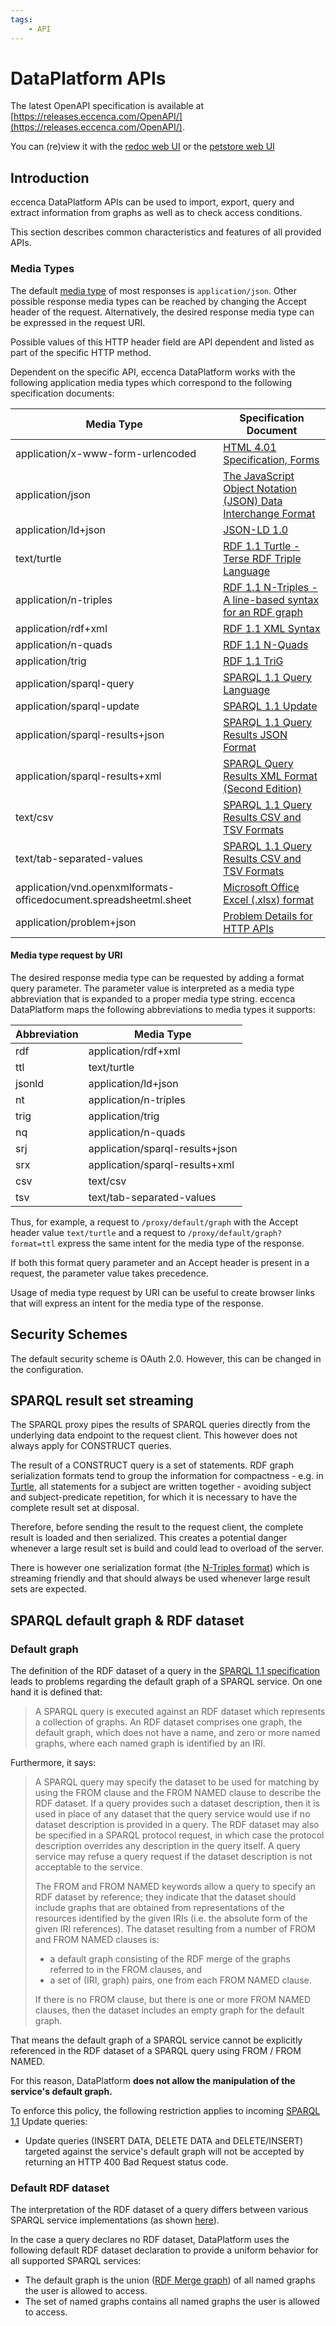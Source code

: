 ```yaml
---
tags:
    - API
---
```

# DataPlatform APIs

The latest OpenAPI specification is available at [https://releases.eccenca.com/OpenAPI/](https://releases.eccenca.com/OpenAPI/).

You can (re)view it with the [redoc web UI](https://redocly.github.io/redoc/?url=https://releases.eccenca.com/OpenAPI/eccenca-DataPlatform-OpenAPI-Reference-v22.1.json) or the [petstore web UI](https://petstore.swagger.io/?url=https://releases.eccenca.com/OpenAPI/eccenca-DataPlatform-OpenAPI-Reference-v22.1.json)

## Introduction

eccenca DataPlatform APIs can be used to import, export, query and extract information from graphs as well as to check access conditions.

This section describes common characteristics and features of all provided APIs.

### Media Types

The default [media type](https://en.wikipedia.org/wiki/Media_type) of most responses is `application/json`. Other possible response media types can be reached by changing the Accept header of the request. Alternatively, the desired response media type can be expressed in the request URI.

Possible values of this HTTP header field are API dependent and listed as part of the specific HTTP method.

Dependent on the specific API, eccenca DataPlatform works with the following application media types which correspond to the following specification documents:

| Media Type                                                        | Specification Document                                                                                                                                                  |
| ----------------------------------------------------------------- | ----------------------------------------------------------------------------------------------------------------------------------------------------------------------- |
| application/x-www-form-urlencoded                                 | [HTML 4.01 Specification, Forms](https://www.w3.org/TR/html401/interact/forms.html)                                                                                     |
| application/json                                                  | [The JavaScript Object Notation (JSON) Data Interchange Format](https://tools.ietf.org/html/rfc8259)                                                                    |
| application/ld+json                                               | [JSON-LD 1.0](https://www.w3.org/TR/json-ld/)                                                                                                                           |
| text/turtle                                                       | [RDF 1.1 Turtle - Terse RDF Triple Language](https://www.w3.org/TR/turtle/)                                                                                             |
| application/n-triples                                             | [RDF 1.1 N-Triples - A line-based syntax for an RDF graph](https://www.w3.org/TR/n-triples/)                                                                            |
| application/rdf+xml                                               | [RDF 1.1 XML Syntax](http://www.w3.org/TR/rdf-syntax-grammar/)                                                                                                          |
| application/n-quads                                               | [RDF 1.1 N-Quads](https://www.w3.org/TR/n-quads/)                                                                                                                       |
| application/trig                                                  | [RDF 1.1 TriG](https://www.w3.org/TR/trig/)                                                                                                                             |
| application/sparql-query                                          | [SPARQL 1.1 Query Language](https://www.w3.org/TR/sparql11-query/#mediaType)                                                                                            |
| application/sparql-update                                         | [SPARQL 1.1 Update](https://www.w3.org/TR/sparql11-update/#mediaType)                                                                                                   |
| application/sparql-results+json                                   | [SPARQL 1.1 Query Results JSON Format](https://www.w3.org/TR/sparql11-results-json)                                                                                     |
| application/sparql-results+xml                                    | [SPARQL Query Results XML Format (Second Edition)](https://www.w3.org/TR/rdf-sparql-XMLres)                                                                             |
| text/csv                                                          | [SPARQL 1.1 Query Results CSV and TSV Formats](https://www.w3.org/TR/sparql11-results-csv-tsv/)                                                                         |
| text/tab-separated-values                                         | [SPARQL 1.1 Query Results CSV and TSV Formats](https://www.w3.org/TR/sparql11-results-csv-tsv/)                                                                         |
| application/vnd.openxmlformats-officedocument.spreadsheetml.sheet | [Microsoft Office Excel (.xlsx) format](https://blogs.msdn.microsoft.com/vsofficedeveloper/2008/05/08/office-2007-file-format-mime-types-for-http-content-streaming-2/) |
| application/problem+json                                          | [Problem Details for HTTP APIs](https://tools.ietf.org/html/rfc7807)                                                                                                    |

#### Media type request by URI

The desired response media type can be requested by adding a format query parameter. The parameter value is interpreted as a media type abbreviation that is expanded to a proper media type string. eccenca DataPlatform maps the following abbreviations to media types it supports:

| Abbreviation | Media Type                      |
| ------------ | ------------------------------- |
| rdf          | application/rdf+xml             |
| ttl          | text/turtle                     |
| jsonld       | application/ld+json             |
| nt           | application/n-triples           |
| trig         | application/trig                |
| nq           | application/n-quads             |
| srj          | application/sparql-results+json |
| srx          | application/sparql-results+xml  |
| csv          | text/csv                        |
| tsv          | text/tab-separated-values       |

Thus, for example, a request to `/proxy/default/graph` with the Accept header value `text/turtle` and a request to `/proxy/default/graph?format=ttl` express the same intent for the media type of the response.

If both this format query parameter and an Accept header is present in a request, the parameter value takes precedence.

Usage of media type request by URI can be useful to create browser links that will express an intent for the media type of the response.

## Security Schemes

The default security scheme is OAuth 2.0.
However, this can be changed in the configuration.

## SPARQL result set streaming

The SPARQL proxy pipes the results of SPARQL queries directly from the underlying data endpoint to the request client. This however does not always apply for CONSTRUCT queries.

The result of a CONSTRUCT query is a set of statements. RDF graph serialization formats tend to group the information for compactness - e.g. in [Turtle](https://www.w3.org/TR/turtle/), all statements for a subject are written together - avoiding subject and subject-predicate repetition, for which it is necessary to have the complete result set at disposal.

Therefore, before sending the result to the request client, the complete result is loaded and then serialized. This creates a potential danger whenever a large result set is build and could lead to overload of the server.

There is however one serialization format (the [N-Triples format](https://www.w3.org/TR/n-triples/)) which is streaming friendly and that should always be used whenever large result sets are expected.

## SPARQL default graph & RDF dataset

### Default graph

The definition of the RDF dataset of a query in the [SPARQL 1.1 specification](https://www.w3.org/TR/sparql11-query/#rdfDataset) leads to problems regarding the default graph of a SPARQL service. On one hand it is defined that:

> A SPARQL query is executed against an RDF dataset which represents a collection of graphs. An RDF dataset comprises one graph, the default graph, which does not have a name, and zero or more named graphs, where each named graph is identified by an IRI.

Furthermore, it says:

> A SPARQL query may specify the dataset to be used for matching by using the FROM clause and the FROM NAMED clause to describe the RDF dataset. If a query provides such a dataset description, then it is used in place of any dataset that the query service would use if no dataset description is provided in a query. The RDF dataset may also be specified in a SPARQL protocol request, in which case the protocol description overrides any description in the query itself. A query service may refuse a query request if the dataset description is not acceptable to the service.
>
> The FROM and FROM NAMED keywords allow a query to specify an RDF dataset by reference; they indicate that the dataset should include graphs that are obtained from representations of the resources identified by the given IRIs (i.e. the absolute form of the given IRI references). The dataset resulting from a number of FROM and FROM NAMED clauses is:
>
> - a default graph consisting of the RDF merge of the graphs referred to in the FROM clauses, and
> - a set of (IRI, graph) pairs, one from each FROM NAMED clause.
>
> If there is no FROM clause, but there is one or more FROM NAMED clauses, then the dataset includes an empty graph for the default graph.

That means the default graph of a SPARQL service cannot be explicitly referenced in the RDF dataset of a SPARQL query using FROM / FROM NAMED.

For this reason, DataPlatform **does not allow the manipulation of the service's default graph.**

To enforce this policy, the following restriction applies to incoming [SPARQL 1.1](https://www.w3.org/TR/sparql11-update/) Update queries:

- Update queries (INSERT DATA, DELETE DATA and DELETE/INSERT) targeted against the service's default graph will not be accepted by returning an HTTP 400 Bad Request status code.

### Default RDF dataset

The interpretation of the RDF dataset of a query differs between various SPARQL service implementations (as shown [here](http://depressiverobot.com/2015/07/29/sparql-datasets.html)).

In the case a query declares no RDF dataset, DataPlatform uses the following default RDF dataset declaration to provide a uniform behavior for all supported SPARQL services:

- The default graph is the union ([RDF Merge graph](https://www.w3.org/TR/sparql11-query/#sparqlDataset)) of all named graphs the user is allowed to access.
- The set of named graphs contains all named graphs the user is allowed to access.

